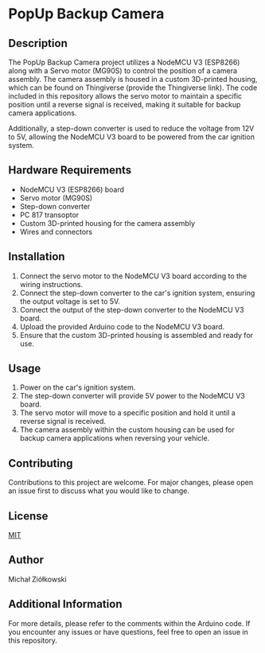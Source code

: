 # PopUp Backup Camera

## Description
The PopUp Backup Camera project utilizes a NodeMCU V3 (ESP8266) along with a Servo motor (MG90S) to control the position of a camera assembly. The camera assembly is housed in a custom 3D-printed housing, which can be found on Thingiverse (provide the Thingiverse link). The code included in this repository allows the servo motor to maintain a specific position until a reverse signal is received, making it suitable for backup camera applications.

Additionally, a step-down converter is used to reduce the voltage from 12V to 5V, allowing the NodeMCU V3 board to be powered from the car ignition system.

## Hardware Requirements
- NodeMCU V3 (ESP8266) board
- Servo motor (MG90S)
- Step-down converter
- PC 817 transoptor
- Custom 3D-printed housing for the camera assembly
- Wires and connectors

## Installation
1. Connect the servo motor to the NodeMCU V3 board according to the wiring instructions.
2. Connect the step-down converter to the car's ignition system, ensuring the output voltage is set to 5V.
3. Connect the output of the step-down converter to the NodeMCU V3 board.
4. Upload the provided Arduino code to the NodeMCU V3 board.
5. Ensure that the custom 3D-printed housing is assembled and ready for use.

## Usage
1. Power on the car's ignition system.
2. The step-down converter will provide 5V power to the NodeMCU V3 board.
3. The servo motor will move to a specific position and hold it until a reverse signal is received.
4. The camera assembly within the custom housing can be used for backup camera applications when reversing your vehicle.

## Contributing
Contributions to this project are welcome. For major changes, please open an issue first to discuss what you would like to change.

## License
[MIT](LICENSE)
## Author
Michał Ziółkowski

## Additional Information
For more details, please refer to the comments within the Arduino code. If you encounter any issues or have questions, feel free to open an issue in this repository.